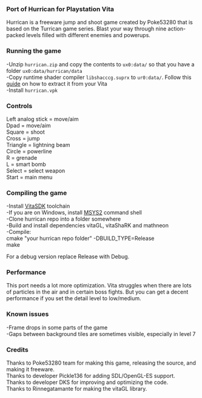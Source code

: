 
### Port of Hurrican for Playstation Vita

Hurrican is a freeware jump and shoot game created by Poke53280 that is based on the Turrican game series. Blast your way through nine action-packed levels filled with different enemies and powerups.

### Running the game
-Unzip `hurrican.zip` and copy the contents to `ux0:data/` so that you have a folder `ux0:data/hurrican/data`  
-Copy runtime shader compiler `libshacccg.suprx` to `ur0:data/`. Follow this [guide](https://samilops2.gitbook.io/vita-troubleshooting-guide/shader-compiler/extract-libshacccg.suprx) on how to extract it from your Vita  
-Install `hurrican.vpk`

### Controls
Left analog stick = move/aim  
Dpad = move/aim  
Square = shoot  
Cross = jump  
Triangle = lightning beam  
Circle = powerline  
R = grenade  
L = smart bomb  
Select = select weapon  
Start = main menu

### Compiling the game 
-Install [VitaSDK](http://vitasdk.org) toolchain  
-If you are on Windows, install [MSYS2](http://msys2.org) command shell  
-Clone hurrican repo into a folder somewhere  
-Build and install dependencies vitaGL, vitaShaRK and mathneon  
-Compile:  
  cmake "your hurrican repo folder" -DBUILD_TYPE=Release  
  make

For a debug version replace Release with Debug.

### Performance 
This port needs a lot more optimization. Vita struggles when there are lots of particles in the air and in certain boss fights. But you can get a decent performance if you set the detail level to low/medium.

### Known issues
-Frame drops in some parts of the game  
-Gaps between background tiles are sometimes visible, especially in level 7


### Credits
Thanks to Poke53280 team for making this game, releasing the source, and making it freeware.  
Thanks to developer Pickle136 for adding SDL/OpenGL-ES support.  
Thanks to developer DKS for improving and optimizing the code.  
Thanks to Rinnegatamante for making the vitaGL library.

